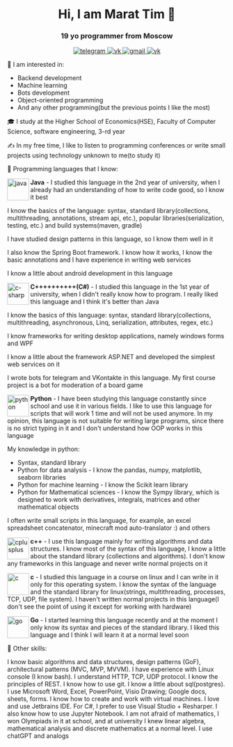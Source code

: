 <div align="center">
    <h1>Hi, I am Marat Tim 👋</h1>    
    <h3>19 yo programmer from Moscow</h3>
</div>
<div align="center">
    <a href="https://t.me/marattim123">
        <img src="https://img.shields.io/badge/telegram-cccccc?logo=telegram&style=for-the-badge" alt="telegram"/>
    </a> 
    <a href="https://vk.com/marat_tim1">
        <img src="https://img.shields.io/badge/vk-blue?logo=vk&style=for-the-badge" alt="vk"/>
    </a> 
    <a href="mailto:magatbaraev@gmail.com">
        <img src="https://img.shields.io/badge/gmail-red?logo=gmail&logoColor=white&style=for-the-badge" alt="gmail"/>
    </a> 
    <a href="https://instagram.com/marat_tim123?igshid=MmIzYWVlNDQ5Yg==">
        <img src="https://img.shields.io/badge/Instagram-%23E4405F.svg?style=for-the-badge&logo=Instagram&logoColor=white" alt="vk"/>
    </a> 
</div>

👀 I am interested in:
- Backend development
- Machine learning
- Bots development
- Object-oriented programming
- And any other programming(but the previous points I like the most)

🎓 I study at the Higher School of Economics(HSE), Faculty of Computer Science, software engineering, 3-rd year

✍️ In my free time, I like to listen to programming conferences or write small projects using technology unknown to me(to study it)

🐸 Programming languages that I know:

<div>
   <div>
      <img align="left" src="https://cdn.jsdelivr.net/gh/devicons/devicon/icons/java/java-original.svg" width="50px" alt="java"/>
   </div>
   <div>
      <p><strong>Java</strong> - I studied this language in the 2nd year of university, when I already had an understanding of how to write code good, so I know it best</p>
      <p>I know the basics of the language: syntax, standard library(collections, multithreading, annotations, stream api, etc.), popular libraries(serialization, testing, etc.) and build systems(maven, gradle)</p>
      <p>I have studied design patterns in this language, so I know them well in it</p>
      <p>I also know the Spring Boot framework. I know how it works, I know the basic annotations and I have experience in writing web services</p>
      <p>I know a little about android development in this language</p>
   </div>
</div>

<div>
   <div>
      <img align="left" src="https://cdn.jsdelivr.net/gh/devicons/devicon/icons/csharp/csharp-original.svg" width="50px" alt="c-sharp"/>
   </div>
   <div>
      <p><strong>C++++++++++(C#)</strong> - I studied this language in the 1st year of university, when I didn't really know how to program. I really liked this language and I think it's better than Java</p>
      <p>I know the basics of this language: syntax, standard library(collections, multithreading, asynchronous, Linq, serialization, attributes, regex, etc.)</p>
      <p>I know frameworks for writing desktop applications, namely windows forms and WPF</p>
      <p>I know a little about the framework ASP.NET and developed the simplest web services on it</p>
      <p>I wrote bots for telegram and VKontakte in this language. My first course project is a bot for moderation of a board game</p>
   </div>
</div>

<div>
   <div>
      <img align="left" src="https://cdn.jsdelivr.net/gh/devicons/devicon/icons/python/python-original.svg" width="50px" alt="python"/>
   </div>
   <div>
      <p><strong>Python</strong> - I have been studying this language constantly since school and use it in various fields. I like to use this language for scripts that will work 1 time and will not be used anymore. In my opinion, this language is not suitable for writing large programs, since there is no strict typing in it and I don't understand how OOP works in this language</p>
      <p>My knowledge in python:</p>
      <ul>
         <li>Syntax, standard library</li>
         <li>Python for data analysis - I know the pandas, numpy, matplotlib, seaborn libraries</li>
         <li>Python for machine learning - I know the Scikit learn library</li>
         <li>Python for Mathematical sciences - I know the Sympy library, which is designed to work with derivatives, integrals, matrices and other mathematical objects</li>
      </ul>
      <p>I often write small scripts in this language, for example, an excel spreadsheet concatenator, minecraft mod auto-translator :) and others</p>
   </div>
</div>

<div>
   <div>
      <img align="left" src="https://cdn.jsdelivr.net/gh/devicons/devicon/icons/cplusplus/cplusplus-original.svg" width="50px" alt="cplusplus"/>
   </div>
   <div>
      <p><strong>c++</strong> - I use this language mainly for writing algorithms and data structures. I know most of the syntax of this language, I know a little about the standard library (collections and algorithms). I don't know any frameworks in this language and never write normal projects on it</p>
   </div>
</div>

<div>
   <div>
      <img align="left" src="https://cdn.jsdelivr.net/gh/devicons/devicon/icons/c/c-original.svg" width="50px" alt="c"/>
   </div>
   <div>
      <p><strong>c</strong> - I studied this language in a course on linux and I can write in it only for this operating system. I know the syntax of the language and the standard library for linux(strings, multithreading, processes, TCP, UDP, file system). I haven't written normal projects in this language(I don't see the point of using it except for working with hardware)</p>
   </div>
</div>

<div>
   <div>
      <img align="left" src="https://cdn.jsdelivr.net/gh/devicons/devicon/icons/go/go-original.svg" width="50px" alt="go"/>
   </div>
   <div>
      <p><strong>Go</strong> - I started learning this language recently and at the moment I only know its syntax and pieces of the standard library. I liked this language and I think I will learn it at a normal level soon</p>
   </div>
</div>

🐸 Other skills:

I know basic algorithms and data structures, design patterns (GoF), architectural patterns (MVC, MVP, MVVM). I have experience with Linux console (I know bash). I understand HTTP, TCP, UDP protocol. I know the principles of REST. I know how to use git. I know a little about sql(postgres). I use Microsoft Word, Excel, PowerPoint, Visio Drawing; Google docs, sheets, forms. I know how to create and work with virtual machines. I love and use Jetbrains IDE. For C#, I prefer to use Visual Studio + Resharper. I also know how to use Jupyter Notebook. I am not afraid of mathematics, I won Olympiads in it at school, and at university I knew linear algebra, mathematical analysis and discrete mathematics at a normal level. I use chatGPT and analogs
